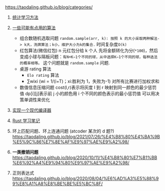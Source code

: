 https://taodaling.github.io/blog/categories/

1. [统计学习方法](https://taodaling.github.io/blog/2022/08/18/%E7%BB%9F%E8%AE%A1%E5%AD%A6%E4%B9%A0%E6%96%B9%E6%B3%95/)
2. [一些可能有点用的算法](https://taodaling.github.io/blog/2022/12/17/%E4%B8%80%E4%BA%9B%E5%8F%AF%E8%83%BD%E6%9C%89%E7%82%B9%E7%94%A8%E7%9A%84%E7%AE%97%E6%B3%95/)

   - 组合数随机选取问题
     `random.sample(arr, k): 按照 k 的大小采取两种解法-> k大，洗牌算法；k小，维护大小为k的集合.`
     时间复杂度`O(k)`
   - 红包算法(微信红包)
     n 元红包分给 k 个人
     先将金额转化为分(`*100`)，然后变成小球与隔板问题：`有N+K−1个不同的球，从中选择K−1个不同的球，每种选法的概率相等。`
     这个问题就是 `random.sample` 问题.
   - 桌游 rating 算法
     - `Elo rating` 算法
     - ∑wixi (wi = 1/(i+T)；xi:胜利为 1，失败为-1) 对所有比赛进行加权求和
   - 数值信息压缩问题
     cost(l,r)表示将灰度 l 到 r 映射到同一颜色的最少惩罚值
     dp[i][j]表示前 j 小的颜色用 i 个不同的颜色表示的最小惩罚值
     可以用决策单调性来优化

3. [实现一个现代编译器](https://taodaling.github.io/blog/2022/04/09/%E5%AE%9E%E7%8E%B0%E4%B8%80%E4%B8%AA%E7%8E%B0%E4%BB%A3%E7%BC%96%E8%AF%91%E5%99%A8/)
4. [Rust 学习笔记](https://taodaling.github.io/blog/2021/11/21/rust%E5%AD%A6%E4%B9%A0%E7%AC%94%E8%AE%B0/)
5. 环上匹配问题、环上连通问题 (atcoder 某次的 d 题?)
   https://taodaling.github.io/blog/2021/07/26/%E4%B8%80%E4%BA%9B%E5%9C%86%E7%8E%AF%E9%97%AE%E9%A2%98/
6. **一类撤销问题**
   https://taodaling.github.io/blog/2020/10/11/%E4%B8%80%E7%B1%BB%E6%92%A4%E9%94%80%E9%97%AE%E9%A2%98/
7. 正则表达式
   https://taodaling.github.io/blog/2020/08/04/%E6%AD%A3%E5%88%99%E8%A1%A8%E8%BE%BE%E5%BC%8F/
